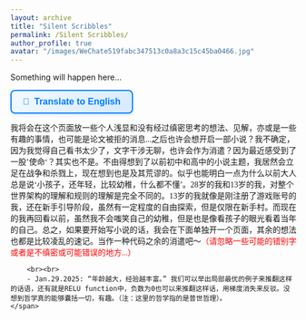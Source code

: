```yaml
---
layout: archive
title: "Silent Scribbles"
permalink: /Silent Scribbles/
author_profile: true
avatar: "/images/WeChate519fabc347513c0a8a3c15c45ba0466.jpg"
---
```


Something will happen here...

<button id="translateButton" 
        style="
        background: linear-gradient(135deg, #f3faff, #d6eaff);
        color: #007bff;
        border: 2px solid #007bff;
        padding: 10px 20px;
        font-size: 16px;
        font-weight: bold;
        border-radius: 8px;
        cursor: pointer;
        transition: all 0.3s ease-in-out;
        box-shadow: 0 2px 5px rgba(0, 123, 255, 0.2);
        display: flex;
        align-items: center;
        gap: 8px;
        ">
    <span>🔄</span> <span>Translate to English</span>
</button>

<div id="content">
    <span style="font-family: 'KaiTi';">
        我将会在这个页面放一些个人浅显和没有经过缜密思考的想法、见解，亦或是一些有趣的事情，也可能是论文被拒的消息...之后也许会想开启一部小说？我不确定，因为我觉得自己看书太少了，文字干涉无聊，也许会作为消遣？因为最近感受到了一股’使命‘？其实也不是。不由得想到了以前初中和高中的小说主题，我居然会立足在战争和杀戮上，现在想到也是及其荒谬的。似乎也能明白一点为什么以前大人总是说‘小孩子，还年轻，比较幼稚，什么都不懂’。28岁的我和13岁的我，对整个世界架构的理解和规则的理解是完全不同的。13岁的我就像是刚注册了游戏账号的我，还在新手引导阶段，虽然有一定程度的自由探索，但是仅限在新手村。而现在的我再回看以前，虽然我不会嗤笑自己的幼稚，但是也是像看孩子的眼光看着当年的自己。总之，如果要开始写小说的话，我会在下面单独开一个页面，其余的想法也都是比较凌乱的速记。当作一种代码之余的消遣吧～<span style="color: red;">（请忽略一些可能的错别字或者是不缜密或可能错误的地方...）</span>

        <br><br>
        - Jan.29.2025: “年龄越大，经验越丰富。” 我们可以举出局部最优的例子来推翻这样的话语，还有就是RELU function中，负数为0也可以来推翻这样话，用梯度消失来反驳。没想到哲学真的能够囊括一切，有趣。（注：这里的哲学指的是普世哲理）。
    </span>
</div>

<script>
async function translateText(text, targetLang = "EN") {
    const response = await fetch(`https://api-free.deepl.com/v2/translate?text=${encodeURIComponent(text)}&target_lang=${targetLang}`, {
        headers: { "Authorization": "Bearer YOUR_API_KEY" }
    });
    const data = await response.json();
    return data.translations[0].text;
}

document.addEventListener("DOMContentLoaded", () => {
    let translateButton = document.getElementById("translateButton");
    let contentElement = document.getElementById("content");
    let originalText = contentElement.innerHTML; // Save the original HTML structure
    let isTranslated = false;

    translateButton.addEventListener("click", async function() {
        if (!isTranslated) {
            let translatedText = await translateText(contentElement.innerText, "EN");
            contentElement.innerHTML = `<span style="font-family: 'KaiTi';">${translatedText}</span>`;  
            translateButton.innerHTML = `<span>🔄</span> <span>Back to Chinese</span>`;
        } else {
            contentElement.innerHTML = originalText; // Restore original HTML structure
            translateButton.innerHTML = `<span>🔄</span> <span>Translate to English</span>`;
        }
        isTranslated = !isTranslated;
    });
});
</script>

<section id="comments">
  <script src="https://utteranc.es/client.js"
          repo="RuohanLixyf/RuohanLixyf.github.io"
          issue-term="pathname"
          theme="github-light"
          crossorigin="anonymous"
          async>
  </script>
</section>

